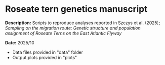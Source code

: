 # Roseate tern genetics manuscript

**Description:** Scripts to reproduce analyses reported in Szczys et al. (2025); _Sampling on the migration route: Genetic structure and population assignment of Roseate Terns on the East Atlantic Flyway_

**Date:** 2025/10
- Data files provided in "data" folder
- Output plots provided in "plots"
